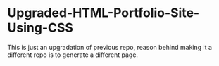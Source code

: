 # Upgraded-HTML-Portfolio-Site-Using-CSS
This is just an upgradation of previous repo, reason behind making it a different repo is to generate a different page.
